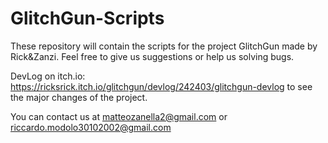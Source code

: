 # GlitchGun-Scripts

These repository will contain the scripts for the project GlitchGun made by Rick&Zanzi. Feel free to give us suggestions or help us solving bugs.

DevLog on itch.io: https://ricksrick.itch.io/glitchgun/devlog/242403/glitchgun-devlog to see the major changes of the project.

You can contact us at matteozanella2@gmail.com or riccardo.modolo30102002@gmail.com
